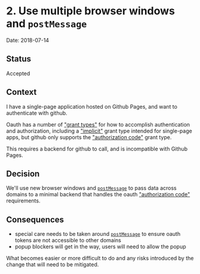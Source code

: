 # 2. Use multiple browser windows and `postMessage`

Date: 2018-07-14

## Status

Accepted

## Context

I have a single-page application hosted on Github Pages, and want to
authenticate with github.

Oauth has a number of ["grant types"][4] for how to accomplish authentication and
authorization, including a ["implicit"][2] grant type intended for single-page apps,
but github only supports the ["authorization code"][3] grant type.

This requires a backend for github to call, and is incompatible with Github Pages.

## Decision

We'll use new browser windows and [`postMessage`][1] to pass data across domains
to a minimal backend that handles the oauth ["authorization code"][3]
requirements.

## Consequences

* special care needs to be taken around [`postMessage`][1] to ensure oauth
  tokens are not accessible to other domains
* popup blockers will get in the way, users will need to allow the popup

What becomes easier or more difficult to do and any risks introduced by the change that will need to be mitigated.

[1]: https://developer.mozilla.org/en-US/docs/Web/API/Window/postMessage
[2]: https://tools.ietf.org/html/rfc6749#section-4.2
[3]: https://tools.ietf.org/html/rfc6749#section-4.1
[4]: https://aaronparecki.com/oauth-2-simplified/
